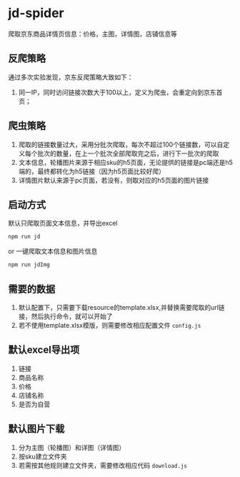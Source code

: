 # jd-spider
爬取京东商品详情页信息：价格，主图，详情图，店铺信息等

## 反爬策略
通过多次实验发现，京东反爬策略大致如下：
1. 同一IP，同时访问链接次数大于100以上，定义为爬虫，会重定向到京东首页；

## 爬虫策略
1. 爬取的链接数量过大，采用分批次爬取，每次不超过100个链接数，可以自定义每个批次的数量，在上一个批次全部爬取完之后，进行下一批次的爬取
2. 文本信息，轮播图片来源于相应sku的h5页面，无论提供的链接是pc端还是h5端的，最终都转化为h5链接（因为h5页面比较好爬）
3. 详情图片默认来源于pc页面，若没有，则取对应的h5页面的图片链接

## 启动方式
默认只爬取页面文本信息，并导出excel
```bash
npm run jd
```
or
一键爬取文本信息和图片信息
```bash
npm run jdImg
```

## 需要的数据
1. 默认配置下，只需要下载resource的template.xlsx,并替换需要爬取的url链接，然后执行命令，就可以开始了
2. 若不使用template.xlsx模版，则需要修改相应配置文件 `config.js`

## 默认excel导出项
1. 链接
2. 商品名称
3. 价格
3. 店铺名称
4. 是否为自营

## 默认图片下载
1. 分为主图（轮播图）和详图（详情图）
2. 按sku建立文件夹
3. 若需按其他规则建立文件夹，需要修改相应代码 `download.js`
